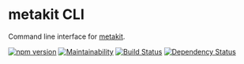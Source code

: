 # metakit CLI

Command line interface for [metakit](https://github.com/piecemeta/node-metakit).

[![npm version](https://badge.fury.io/js/metakit-cli.svg)](https://badge.fury.io/js/metakit-cli)
[![Maintainability](https://api.codeclimate.com/v1/badges/7f4dbdb7d4dc17aa9dcb/maintainability)](https://codeclimate.com/github/PieceMeta/node-metakit-cli/maintainability)
[![Build Status](https://travis-ci.org/PieceMeta/node-metakit-cli.svg?branch=master)](https://travis-ci.org/PieceMeta/node-metakit-cli)
[![Dependency Status](https://gemnasium.com/badges/github.com/PieceMeta/node-metakit-cli.svg)](https://gemnasium.com/github.com/PieceMeta/node-metakit-cli)
